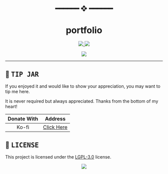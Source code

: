 <!---
this readme sucks
--->

<h2 align="center"> ━━━━━━  ❖  ━━━━━━ </h2>

<!--- TITLE --->
<h1 align="center"> portfolio </h1>

<!--- DESCRIPTION --->
<div align="center">
   <p></p>
   <a href="https://github.com/janleigh/portfolio/network/members">
      <img src="https://img.shields.io/github/forks/janleigh/portfolio?color=f7be95&labelColor=1E1E28&style=for-the-badge">
   </a>
   <a href="https://github.com/janleigh/portfolio/stargazers">
      <img src="https://img.shields.io/github/stars/janleigh/portfolio?color=C9CBFF&labelColor=1E1E28&style=for-the-badge">
   </a>
   <br>
</div>
<div align="center">
   <p></p>
   <a href="https://discord.gg/2RfJb3CVfb">
      <img src="https://discord.com/api/guilds/853812920919261235/embed.png?style=banner2">
   </a>
   <br>
</div>

---

## :money_with_wings: <samp>TIP JAR</samp>

   If you enjoyed it and would like to show your appreciation, you may want to tip me here.

   It is never required but always appreciated. Thanks from the bottom of my heart!

   |  Donate With  |                      Address                       |
   | :-----------: | :------------------------------------------------: |
   |     Ko-fi     |     [Click Here](https://ko-fi.com/M4M272EAY)      |


<!--- LICENSE --->
## :scroll: <samp>LICENSE</samp>
   This project is licensed under the [LGPL-3.0](LICENSE.md) license.

<p align="center">
   <img src="https://raw.githubusercontent.com/catppuccin/catppuccin/main/assets/footers/gray0_ctp_on_line.svg?sanitize=true"/>
</p>
